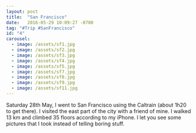 ```yaml
---
layout: post
title:  "San Francisco"
date:   2016-05-29 10:09:27 -0700
tag: "#Trip #SanFrancisco"
id: "4"
carousel:
  - image: /assets/sf1.jpg
  - image: /assets/sf2.jpg
  - image: /assets/sf3.jpg
  - image: /assets/sf4.jpg
  - image: /assets/sf5.jpg
  - image: /assets/sf7.jpg
  - image: /assets/sf8.jpg
  - image: /assets/sf9.jpg
  - image: /assets/sf11.jpg
---
```


Saturday 28th May, I went to San Francisco using the Caltrain (about 1h20 to get there). I visited the east part of the city with a friend of mine. I walked 13 km and climbed 35 floors according to my iPhone. I let you see some pictures that I took instead of telling boring stuff.
